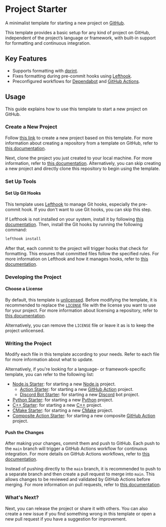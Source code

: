 # Project Starter

A minimalist template for starting a new project on [GitHub](https://github.com/).

This template provides a basic setup for any kind of project on GitHub, independent of the project’s language or framework, with built-in support for formatting and continuous integration.

## Key Features

- Supports formatting with [dprint](https://dprint.dev/).
- Fixes formatting during pre-commit hooks using [Lefthook](https://lefthook.dev/).
- Preconfigured workflows for [Dependabot](https://docs.github.com/en/code-security/dependabot) and [GitHub Actions](https://github.com/features/actions).

## Usage

This guide explains how to use this template to start a new project on GitHub.

### Create a New Project

Follow [this link](https://github.com/new?template_name=project-starter&template_owner=threeal) to create a new project based on this template. For more information about creating a repository from a template on GitHub, refer to [this documentation](https://docs.github.com/en/repositories/creating-and-managing-repositories/creating-a-repository-from-a-template).

Next, clone the project you just created to your local machine. For more information, refer to [this documentation](https://docs.github.com/en/repositories/creating-and-managing-repositories/cloning-a-repository). Alternatively, you can skip creating a new project and directly clone this repository to begin using the template.

### Set Up Tools

#### Set Up Git Hooks

This template uses [Lefthook](https://lefthook.dev/) to manage Git hooks, especially the pre-commit hook. If you don't want to use Git hooks, you can skip this step.

If Lefthook is not installed on your system, install it by following [this documentation](https://lefthook.dev/installation/index.html). Then, install the Git hooks by running the following command:

```sh
lefthook install
```

After that, each commit to the project will trigger hooks that check for formatting. This ensures that committed files follow the specified rules. For more information on Lefthook and how it manages hooks, refer to [this documentation](https://lefthook.dev/usage/index.html).

### Developing the Project

#### Choose a License

By default, this template is [unlicensed](https://unlicense.org/). Before modifying the template, it is recommended to replace the [`LICENSE`](./LICENSE) file with the license you want to use for your project. For more information about licensing a repository, refer to [this documentation](https://docs.github.com/en/repositories/managing-your-repositorys-settings-and-features/customizing-your-repository/licensing-a-repository).

Alternatively, you can remove the `LICENSE` file or leave it as is to keep the project unlicensed.

### Writing the Project

Modify each file in this template according to your needs. Refer to each file for more information about what to update.

Alternatively, if you're looking for a language- or framework-specific template, you can refer to the following list:

- [Node.js Starter](https://github.com/threeal/nodejs-starter): for starting a new [Node.js](https://nodejs.org/en) project.
  - [Action Starter](https://github.com/threeal/action-starter): for starting a new [GitHub Action](https://github.com/features/actions) project.
  - [Discord Bot Starter](https://github.com/threeal/discord-bot-starter): for starting a new [Discord](https://discord.com/) bot project.
- [Python Starter](https://github.com/threeal/python-starter): for starting a new [Python](https://www.python.org/) project.
- [C++ Starter](https://github.com/threeal/cpp-starter): for starting a new [C++](https://isocpp.org/) project.
- [CMake Starter](https://github.com/threeal/cmake-starter/): for starting a new [CMake](https://cmake.org/) project.
- [Composite Action Starter](https://github.com/threeal/composite-action-starter): for starting a new composite [GitHub Action](https://github.com/features/actions) project.

#### Push the Changes

After making your changes, commit them and push to GitHub. Each push to the `main` branch will trigger a GitHub Actions workflow for continuous integration. For more details on GitHub Actions workflows, refer to [this documentation](https://docs.github.com/en/actions/about-github-actions/understanding-github-actions).

Instead of pushing directly to the `main` branch, it is recommended to push to a separate branch and then create a pull request to merge into `main`. This allows changes to be reviewed and validated by GitHub Actions before merging. For more information on pull requests, refer to [this documentation](https://docs.github.com/en/pull-requests/collaborating-with-pull-requests/proposing-changes-to-your-work-with-pull-requests/about-pull-requests).

### What's Next?

Next, you can release the project or share it with others. You can also create a new issue if you find something wrong in this template or open a new pull request if you have a suggestion for improvement.
